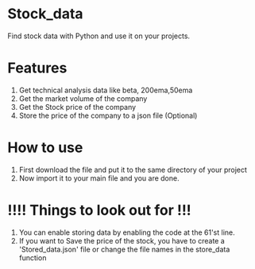 # Stock_data
Find stock data with Python and use it on your projects.


# Features
 1. Get technical analysis data like beta, 200ema,50ema 
 2. Get the market volume of the company
 3. Get the Stock price of the company
 4. Store the price of the company to a json file (Optional)


# How to use
  1. First download the file and put it to the same directory of your project
  2. Now import it to your main file and you are done.

# !!!! Things to look out for !!!
1. You can enable storing data by enabling the code at the 61'st line.
2. If you want to Save the price of the stock, you have to create a 'Stored_data.json' file or change the file names in the store_data function
   


